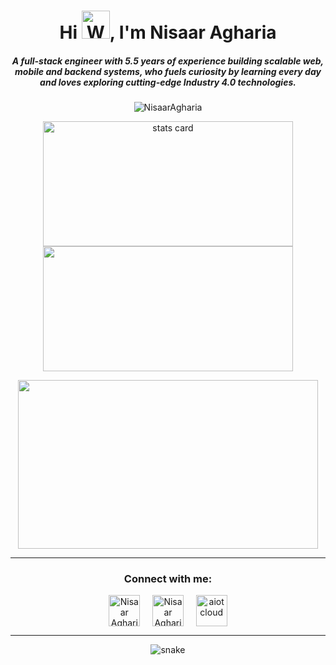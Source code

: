 <h1 align="center">Hi <img src="https://raw.githubusercontent.com/nixin72/nixin72/master/wave.gif" 
         alt="Waving hand animated gif"
         height="45"
         width="45" />, I'm Nisaar Agharia</h1>
<h5 align="center">
A full-stack engineer with 5.5 years of experience building scalable web, mobile and backend systems, who fuels curiosity by learning every day and loves exploring cutting-edge Industry 4.0 technologies. 
</h5>

<p align="center"> <img src="https://komarev.com/ghpvc/?username=NisaarAgharia&label=Profile%20views&color=brightgreen&style=flat" alt="NisaarAgharia" /> </p>
<p align="center">
<img alt= "stats card" height="200px" width="400" src="https://github-readme-streak-stats.herokuapp.com?user=NisaarAgharia&theme=dark&date_format=M%20j%5B%2C%20Y%5D&ring=00FF10&currStreakLabel=FF2D2D&fire=FF2D2D&dates=01FF00">
<img height="200px" width="400" src="https://github-readme-stats.vercel.app/api?username=NisaarAgharia&count_private=true&theme=blue-green&show_icons=true" />
 </p>
<p align="center">
<img height="270" width="480" src="https://media.giphy.com/media/f3iwJFOVOwuy7K6FFw/giphy.gif" /> </a>
</p>
<hr>

<h3 align="center">Connect with me:</h3>
<p align="center">
<a href="https://www.youtube.com/aiotcloud" target="blank"><img align="center" src="https://img.icons8.com/fluency/48/000000/youtube-play.png" alt="Nisaar Agharia" height="50" width="50" /></a> &nbsp;&nbsp;&nbsp;
<a href="https://www.linkedin.com/in/nisaaragharia" target="blank"><img align="center" src="https://img.icons8.com/cute-clipart/64/000000/linkedin.png" alt="Nisaar Agharia" height="50" width="50" /></a>&nbsp;&nbsp;&nbsp;&nbsp;
<a href="https://www.instagram.com/aiotcloud.space" target="blank"><img align="center" src="https://img.icons8.com/cute-clipart/64/000000/instagram-new.png" alt="aiotcloud" height="50" width="50" /></a>
</p>

<hr>

<p align="center">
  <img src="https://github.com/ishikkkkaaaa/ishikkkkaaaa/raw/output/github-contribution-grid-snake.svg" alt="snake"></center>
</p>
